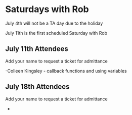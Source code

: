 # Saturdays with Rob

July 4th will not be a TA day due to the holiday

July 11th is the first scheduled Saturday with Rob

## July 11th Attendees

Add your name to request a ticket for admittance

 -Colleen Kingsley - callback functions and using variables

 ## July 18th Attendees

Add your name to request a ticket for admittance

 -
 
